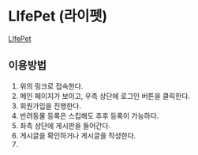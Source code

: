 # LIfePet (라이펫)

[LIfePet](http://3.35.4.148:8080/welcome.jsp)

## 이용방법

1. 위의 링크로 접속한다.
2. 메인 페이지가 보이고, 우측 상단에 로그인 버튼을 클릭한다.
3. 회원가입을 진행한다.
4. 반려동물 등록은 스킵해도 추후 등록이 가능하다.
5. 좌측 상단에 게시판을 들어간다.
6. 게시글을 확인하거나 게시글을 작성한다.
7.
